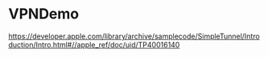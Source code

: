 # VPNDemo
https://developer.apple.com/library/archive/samplecode/SimpleTunnel/Introduction/Intro.html#//apple_ref/doc/uid/TP40016140

